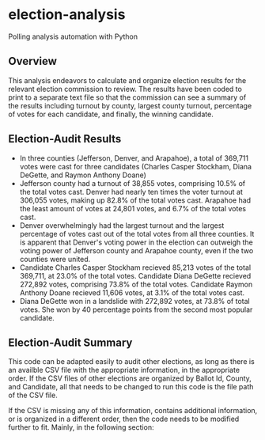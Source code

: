 # election-analysis
Polling analysis automation with Python

## Overview
This analysis endeavors to calculate and organize election results for the relevant election commission to review. The results have been coded to print to a separate text file so that the commission can see a summary of the results including turnout by county, largest county turnout, percentage of votes for each candidate, and finally, the winning candidate.
## Election-Audit Results
- In three counties (Jefferson, Denver, and Arapahoe), a total of 369,711 votes were cast for three candidates (Charles Casper Stockham, Diana DeGette, and Raymon Anthony Doane)
- Jefferson county had a turnout of 38,855 votes, comprising 10.5% of the total votes cast. Denver had nearly ten times the voter turnout at 306,055 votes, making up 82.8% of the total votes cast. Arapahoe had the least amount of votes at 24,801 votes, and 6.7% of the total votes cast.
- Denver overwhelmingly had the largest turnout and the largest percentage of votes cast out of the total votes from all three counties. It is apparent that Denver's voting power in the election can outweigh the voting power of Jefferson county and Arapahoe county, even if the two counties were united.
- Candidate Charles Casper Stockham recieved 85,213 votes of the total 369,711, at 23.0% of the total votes. Candidate Diana DeGette recieved 272,892 votes, comprising 73.8% of the total votes. Candidate Raymon Anthony Doane recieved 11,606 votes, at 3.1% of the total votes cast. 
- Diana DeGette won in a landslide with 272,892 votes, at 73.8% of total votes. She won by 40 percentage points from the second most popular candidate.
## Election-Audit Summary
This code can be adapted easily to audit other elections, as long as there is an availble CSV file with the appropriate information, in the appropriate order. If the CSV files of other elections are organized by Ballot Id, County, and Candidate, all that needs to be changed to run this code is the file path of the CSV file.

If the CSV is missing any of this information, contains additional information, or is organized in a different order, then the code needs to be modified further to fit. Mainly, in the following section: